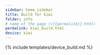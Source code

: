 ```yaml
---
sidebar: home_sidebar
title: Build for kiwi
folder: info
# name of the page (/{{permalink}}.html)
permalink: kiwi_build.html
device: kiwi
---
```

{% include templates/device_build.md %}
